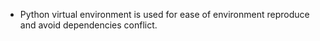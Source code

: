 
- Python virtual environment is used for ease of environment reproduce and avoid dependencies conflict.

